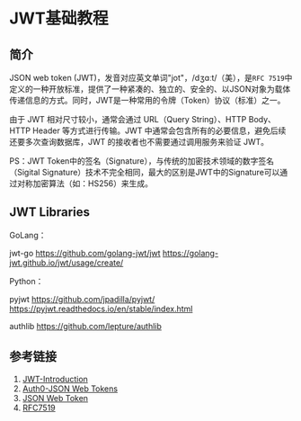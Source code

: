 # JWT基础教程

## 简介

JSON web token (JWT)，发音对应英文单词"jot"，/dʒɑːt/（美），是`RFC 7519`中定义的一种开放标准，提供了一种紧凑的、独立的、安全的、以JSON对象为载体传递信息的方式。同时，JWT是一种常用的令牌（Token）协议（标准）之一。

由于 JWT 相对尺寸较小，通常会通过 URL（Query String）、HTTP Body、HTTP Header 等方式进行传输。JWT 中通常会包含所有的必要信息，避免后续还要多次查询数据库，JWT 的接收者也不需要通过调用服务来验证 JWT。

PS：JWT Token中的签名（Signature），与传统的加密技术领域的数字签名（Sigital Signature）技术不完全相同，最大的区别是JWT中的Signature可以通过对称加密算法（如：HS256）来生成。


## JWT Libraries

GoLang：

jwt-go
https://github.com/golang-jwt/jwt
https://golang-jwt.github.io/jwt/usage/create/


Python：

pyjwt
https://github.com/jpadilla/pyjwt/
https://pyjwt.readthedocs.io/en/stable/index.html

authlib
https://github.com/lepture/authlib


## 参考链接
1. [JWT-Introduction](https://jwt.io/introduction)
2. [Auth0-JSON Web Tokens](https://auth0.com/docs/secure/tokens/json-web-tokens)
3. [JSON Web Token](https://en.wikipedia.org/wiki/JSON_Web_Token)
4. [RFC7519](https://datatracker.ietf.org/doc/html/rfc7519)